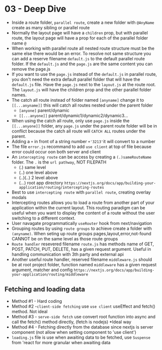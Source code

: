# 03 - Deep Dive

- Inside a route folder, `parallel route`, create a new folder with `@AnyName` create as many sibling or parallel route
- Normally the layout page will have a `children` prop, but with parallel route, the layout page will have a prop for each of the parallel folder name `@`
- When working with parallel route all nested route structure must be the same else there would be an error. To resolve not same structure you can add a reserve filename `default.js` to the default parallel route folder. If the `default.js` and the `page.js` are the same content you can remove the page.js
- If you want to use the `page.js` instead of the `default.js` in parallel route, you don't need the extra default parallel folder that will have the `default.js` file. Have the `page.js` next to the `layout.js` at the route root. The `layout.js` will have the children prop and the other parallel folder names.
- The catch all route instead of folder named `[anyname]` change it to `[[...anyname]]` this will catch all routes nested under the parent folder
  - `[anyone]` parent/dynamic
  - `[[...anyone]]` parent/dynamic1/dynamic2/dynamic3...
- When using the catch all route, only use `page.js` inside the `[[...anyone]]` folder, any `page.js` under the parent route folder will be in conflict because the catch all route will `CATCH ALL` routes under the parent.
- Adding a `+` in front of a string number `+'3213'`it will convert to a number
- The file `error.js` recommand to add `use client` at top of file because error could occur oon both server and client
- An `intercepting route` can be access by creating a `(.)sameRouteName` folder. The `.` is the `url pathway`, NOT FILEPATH
  - (.) same level
  - (..) one level above
  - (..)(..) 2 level above
  - (...) root app directory
    `https://nextjs.org/docs/app/building-your-application/routing/intercepting-routes`
- Best to use `intercepting route` with `parallel route`, creating overlay modals
- Intercepting routes allows you to load a route from another part of your application within the current layout. This routing paradigm can be useful when you want to display the content of a route without the user switching to a different context.
- User navagate programmatically `useRouter` hook from next/navigation
- Grouping routes by using `route groups` to achieve create a folder with `(anyname)`. When seting up route groups pages,layout,error,not-found CANNOT be on the same level as those route groups
- `Route handler` resevered filename `route.js` has methods name of GET, POST, PATCH, PUT, DELETE, has a given request argument. Useful in handling communication with 3th party and external api
- Another useful route handler, reserved filename `middleware.js` should be at root project folder, function named `middleware` has a given request argument, matcher and config `https://nextjs.org/docs/app/building-your-application/routing/middleware`

## Fetching and loading data

- Method #1 - Hard coding
- Method #2 -`client-side fetching` use `use client` useEffect and fetch() method. Not ideal
- Method #3 - `serve-side fetch` use convert root function into async and call the fetch() method directly, (fetch is nodejs) *Ideal way
- Method #4 - Fetching directly from the database since nextjs is server component (not allow when setting component to 'use client')
- `loading.js` file is use when awaiting data to be fetched, use `Suspense` from 'react for more granular when awaiting data